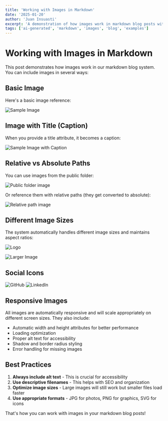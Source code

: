 ```yaml
---
title: 'Working with Images in Markdown'
date: '2025-01-20'
author: 'Juan Insuasti'
excerpt: 'A demonstration of how images work in markdown blog posts with various examples and styles.'
tags: ['ai-generated', 'markdown', 'images', 'blog', 'examples']
---
```


# Working with Images in Markdown

This post demonstrates how images work in our markdown blog system. You can include images in several ways:

## Basic Image

Here's a basic image reference:

![Sample Image](/Insua2.jpg)

## Image with Title (Caption)

When you provide a title attribute, it becomes a caption:

![Sample Image with Caption](/Insua2.jpg 'This is a caption that appears below the image')

## Relative vs Absolute Paths

You can use images from the public folder:

![Public folder image](/file.svg)

Or reference them with relative paths (they get converted to absolute):

![Relative path image](globe.svg)

## Different Image Sizes

The system automatically handles different image sizes and maintains aspect ratios:

![Logo](/next.svg)

![Larger Image](/Insua2.jpg)

## Social Icons

![GitHub](/social-github.svg)
![LinkedIn](/social-linkedin.svg)

## Responsive Images

All images are automatically responsive and will scale appropriately on different screen sizes. They also include:

- Automatic width and height attributes for better performance
- Loading optimization
- Proper alt text for accessibility
- Shadow and border radius styling
- Error handling for missing images

## Best Practices

1. **Always include alt text** - This is crucial for accessibility
2. **Use descriptive filenames** - This helps with SEO and organization
3. **Optimize image sizes** - Large images will still work but smaller files load faster
4. **Use appropriate formats** - JPG for photos, PNG for graphics, SVG for icons

That's how you can work with images in your markdown blog posts!
